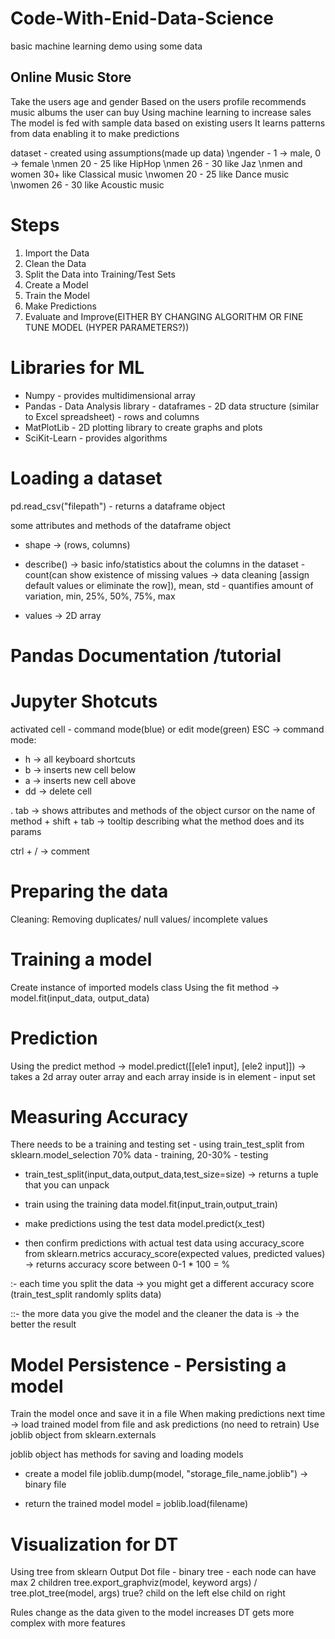 # Code-With-Enid-Data-Science
basic machine learning demo using some data

## Online Music Store
Take the users age and gender 
Based on  the users profile recommends music albums the user can buy
Using machine learning to increase sales
The model is fed with sample data based on existing users
It learns patterns from data enabling it to make predictions

dataset - created using assumptions(made up data)
\ngender - 1 -> male, 0 -> female
\nmen 20 - 25 like HipHop
\nmen 26 - 30 like Jaz
\nmen and women 30+ like Classical music
\nwomen 20 - 25 like Dance music
\nwomen 26 - 30 like Acoustic music

# Steps
1. Import the Data
2. Clean the Data
3. Split the Data into Training/Test Sets
4. Create a Model
5. Train the Model
6. Make Predictions
7. Evaluate and Improve(EITHER BY CHANGING ALGORITHM OR FINE TUNE MODEL (HYPER PARAMETERS?))

# Libraries for ML
- Numpy - provides multidimensional array
- Pandas - Data Analysis library - dataframes - 2D data structure (similar to Excel spreadsheet) - rows and columns
- MatPlotLib - 2D plotting library to create graphs and plots
- SciKit-Learn - provides algorithms

# Loading a dataset
pd.read_csv("filepath") - returns a dataframe object

some attributes and methods of the dataframe object
- shape -> (rows, columns)
- describe() -> basic info/statistics about the columns in the dataset - count(can show existence of missing values -> data cleaning [assign default values or eliminate the row]), mean, std - quantifies amount of variation, min, 25%, 50%, 75%, max

- values -> 2D array 

# Pandas Documentation /tutorial


# Jupyter Shotcuts
activated cell - command mode(blue) or edit mode(green)
ESC -> command mode:
- h -> all keyboard shortcuts
- b -> inserts new cell below
- a -> inserts new cell above
- dd -> delete cell

. tab -> shows attributes and methods of the object
cursor on the name of method + shift + tab -> tooltip describing what the method does and its params

ctrl + / -> comment


# Preparing the data
Cleaning:
Removing duplicates/ null values/ incomplete values

# Training a model
Create instance of imported models class
Using the fit method -> model.fit(input_data, output_data)

# Prediction
Using the predict method -> model.predict([[ele1 input], [ele2 input]]) -> takes a 2d array outer array and each array inside is in element - input set

# Measuring Accuracy
There needs to be a training and testing set - using train_test_split from sklearn.model_selection
70% data - training, 20-30% - testing
- train_test_split(input_data,output_data,test_size=size) -> returns a tuple that you can unpack

- train using the training data
  model.fit(input_train,output_train)

- make predictions using the test data 
  model.predict(x_test)

- then confirm predictions with actual test data using accuracy_score from sklearn.metrics
  accuracy_score(expected values, predicted values) -> returns accuracy score between 0-1 * 100 = %


:- each time you split the data -> you might get a different accuracy score (train_test_split randomly splits data)


::- the more data you give the model and the cleaner the data is -> the better the result


# Model Persistence - Persisting a model
Train the model once and save it in a file
When making predictions next time -> load trained model from file and ask predictions (no need to retrain)
Use joblib object from sklearn.externals

joblib object has methods for saving and loading models

- create a model file
  joblib.dump(model, "storage_file_name.joblib") -> binary file

- return the trained model
  model = joblib.load(filename)


# Visualization for DT
Using tree from sklearn
Output Dot file - binary tree - each node can have max 2 children
tree.export_graphviz(model, keyword args) / tree.plot_tree(model, args)
true? child on the left
else child on right


Rules change as the data given to the model increases
DT gets more complex with more features
